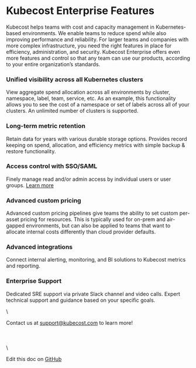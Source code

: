 # Kubecost Enterprise Features

Kubecost helps teams with cost and capacity management in Kubernetes-based environments. We enable teams to reduce spend while also improving performance and reliability. For larger teams and companies with more complex infrastructure, you need the right features in place for efficiency, administration, and security. Kubecost Enterprise offers even more features and control so that any team can use our products, according to your entire organization’s standards.

### Unified visibility across all Kubernetes clusters

View aggregate spend allocation across all environments by cluster, namespace, label, team, service, etc. As an example, this functionality allows you to see the cost of a namespace or set of labels across all of your clusters. An unlimited number of clusters is supported.

### Long-term metric retention

Retain data for years with various durable storage options. Provides record keeping on spend, allocation, and efficiency metrics with simple backup & restore functionality.

### Access control with SSO/SAML

Finely manage read and/or admin access by individual users or user groups. [Learn more](https://github.com/kubecost/docs/blob/main/user-management.md)

### Advanced custom pricing

Advanced custom pricing pipelines give teams the ability to set custom per-asset pricing for resources. This is typically used for on-prem and air-gapped environments, but can also be applied to teams that want to allocate internal costs differently than cloud provider defaults.

### Advanced integrations

Connect internal alerting, monitoring, and BI solutions to Kubecost metrics and reporting.

### Enterprise Support

Dedicated SRE support via private Slack channel and video calls. Expert technical support and guidance based on your specific goals.

\


Contact us at [support@kubecost.com](support@kubecost.com) to learn more!\
\
\
\
\


Edit this doc on [GitHub](https://github.com/kubecost/docs/blob/main/enterprise.md)

